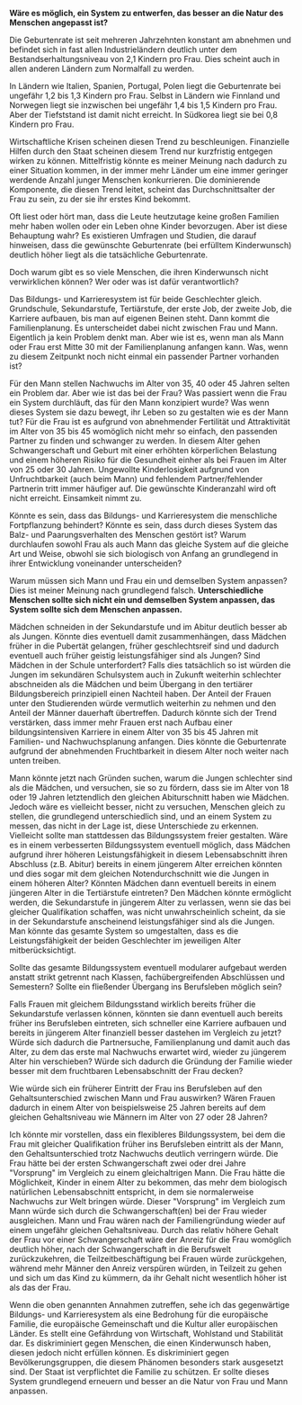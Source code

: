 **Wäre es möglich, ein System zu entwerfen, das besser an die Natur des Menschen angepasst ist?**

Die Geburtenrate ist seit mehreren Jahrzehnten konstant am abnehmen und befindet sich in fast allen Industrieländern deutlich unter dem Bestandserhaltungsniveau von 2,1 Kindern pro Frau. Dies scheint auch in allen anderen Ländern zum Normalfall zu werden.

In Ländern wie Italien, Spanien, Portugal, Polen liegt die Geburtenrate bei ungefähr 1,2 bis 1,3 Kindern pro Frau. Selbst in Ländern wie Finnland und Norwegen liegt sie inzwischen bei ungefähr 1,4 bis 1,5 Kindern pro Frau. Aber der Tiefststand ist damit nicht erreicht. In Südkorea liegt sie bei 0,8 Kindern pro Frau.

Wirtschaftliche Krisen scheinen diesen Trend zu beschleunigen. Finanzielle Hilfen durch den Staat scheinen diesem Trend nur kurzfristig entgegen wirken zu können. Mittelfristig könnte es meiner Meinung nach dadurch zu einer Situation kommen, in der immer mehr Länder um eine immer geringer werdende Anzahl junger Menschen konkurrieren. Die dominierende Komponente, die diesen Trend leitet, scheint das Durchschnittsalter der Frau zu sein, zu der sie ihr erstes Kind bekommt.

Oft liest oder hört man, dass die Leute heutzutage keine großen Familien mehr haben wollen oder ein Leben ohne Kinder bevorzugen. Aber ist diese Behauptung wahr? Es existieren Umfragen und Studien, die darauf hinweisen, dass die gewünschte Geburtenrate (bei erfülltem Kinderwunsch) deutlich höher liegt als die tatsächliche Geburtenrate.

Doch warum gibt es so viele Menschen, die ihren Kinderwunsch nicht verwirklichen können?
Wer oder was ist dafür verantwortlich?

Das Bildungs- und Karrieresystem ist für beide Geschlechter gleich. Grundschule, Sekundarstufe, Tertiärstufe, der erste Job, der zweite Job, die Karriere aufbauen, bis man auf eigenen Beinen steht. Dann kommt die Familienplanung. Es unterscheidet dabei nicht zwischen Frau und Mann. Eigentlich ja kein Problem denkt man. Aber wie ist es, wenn man als Mann oder Frau erst Mitte 30 mit der Familienplanung anfangen kann. Was, wenn zu diesem Zeitpunkt noch nicht einmal ein passender Partner vorhanden ist?

Für den Mann stellen Nachwuchs im Alter von 35, 40 oder 45 Jahren selten ein Problem dar. Aber wie ist das bei der Frau? Was passiert wenn die Frau ein System durchläuft, das für den Mann konzipiert wurde? Was wenn dieses System sie dazu bewegt, ihr Leben so zu gestalten wie es der Mann tut? Für die Frau ist es aufgrund von abnehmender Fertilität und Attraktivität im Alter von 35 bis 45 womöglich nicht mehr so einfach, den passenden Partner zu finden und schwanger zu werden. In diesem Alter gehen Schwangerschaft und Geburt mit einer erhöhten körperlichen Belastung und einem höheren Risiko für die Gesundheit einher als bei Frauen im Alter von 25 oder 30 Jahren. Ungewollte Kinderlosigkeit aufgrund von Unfruchtbarkeit (auch beim Mann) und fehlendem Partner/fehlender Partnerin tritt immer häufiger auf. Die gewünschte Kinderanzahl wird oft nicht erreicht. Einsamkeit nimmt zu.

Könnte es sein, dass das Bildungs- und Karrieresystem die menschliche Fortpflanzung behindert? Könnte es sein, dass durch dieses System das Balz- und Paarungsverhalten des Menschen gestört ist? Warum durchlaufen sowohl Frau als auch Mann das gleiche System auf die gleiche Art und Weise, obwohl sie sich biologisch von Anfang an grundlegend in ihrer Entwicklung voneinander unterscheiden?

Warum müssen sich Mann und Frau ein und demselben System anpassen? Dies ist meiner Meinung nach grundlegend falsch. **Unterschiedliche Menschen sollte sich nicht ein und demselben System anpassen, das System sollte sich dem Menschen anpassen.**

Mädchen schneiden in der Sekundarstufe und im Abitur deutlich besser ab als Jungen. Könnte dies eventuell damit zusammenhängen, dass Mädchen früher in die Pubertät gelangen, früher geschlechtsreif sind und dadurch eventuell auch früher geistig leistungsfähiger sind als Jungen? Sind Mädchen in der Schule unterfordert? Falls dies tatsächlich so ist würden die Jungen im sekundären Schulsystem auch in Zukunft weiterhin schlechter abschneiden als die Mädchen und beim Übergang in den tertiärer Bildungsbereich prinzipiell einen Nachteil haben. Der Anteil der Frauen unter den Studierenden würde vermutlich weiterhin zu nehmen und den Anteil der Männer dauerhaft übertreffen. Dadurch könnte sich der Trend verstärken, dass immer mehr Frauen erst nach Aufbau einer bildungsintensiven Karriere in einem Alter von 35 bis 45 Jahren mit Familien- und Nachwuchsplanung anfangen. Dies könnte die Geburtenrate aufgrund der abnehmenden Fruchtbarkeit in diesem Alter noch weiter nach unten treiben.

Mann könnte jetzt nach Gründen suchen, warum die Jungen schlechter sind als die Mädchen, und versuchen, sie so zu fördern, dass sie im Alter von 18 oder 19 Jahren letztendlich den gleichen Abiturschnitt haben wie Mädchen. Jedoch wäre es vielleicht besser, nicht zu versuchen, Menschen gleich zu stellen, die grundlegend unterschiedlich sind, und an einem System zu messen, das nicht in der Lage ist, diese Unterschiede zu erkennen. Vielleicht sollte man stattdessen das Bildungssystem freier gestalten. Wäre es in einem verbesserten Bildungssystem eventuell möglich, dass Mädchen aufgrund ihrer höheren Leistungsfähigkeit in diesem Lebensabschnitt ihren Abschluss (z.B. Abitur) bereits in einem jüngerem Alter erreichen könnten und dies sogar mit dem gleichen Notendurchschnitt wie die Jungen in einem höheren Alter? Könnten Mädchen dann eventuell bereits in einem jüngeren Alter in die Tertiärstufe eintreten? Den Mädchen könnte ermöglicht werden, die Sekundarstufe in jüngerem Alter zu verlassen, wenn sie das bei gleicher Qualifikation schaffen, was nicht unwahrscheinlich scheint, da sie in der Sekundarstufe anscheinend leistungsfähiger sind als die Jungen. Man könnte das gesamte System so umgestalten, dass es die Leistungsfähigkeit der beiden Geschlechter im jeweiligen Alter mitberücksichtigt.

Sollte das gesamte Bildungssystem eventuell modularer aufgebaut werden anstatt strikt getrennt nach Klassen, fachübergreifenden Abschlüssen und Semestern? Sollte ein fließender Übergang ins Berufsleben möglich sein?

Falls Frauen mit gleichem Bildungsstand wirklich bereits früher die Sekundarstufe verlassen können, könnten sie dann eventuell auch bereits früher ins Berufsleben eintreten, sich schneller eine Karriere aufbauen und bereits in jüngerem Alter finanziell besser dastehen im Vergleich zu jetzt? Würde sich dadurch die Partnersuche, Familienplanung und damit auch das Alter, zu dem das erste mal Nachwuchs erwartet wird, wieder zu jüngerem Alter hin verschieben? Würde sich dadurch die Gründung der Familie wieder besser mit dem fruchtbaren Lebensabschnitt der Frau decken?

Wie würde sich ein früherer Eintritt der Frau ins Berufsleben auf den Gehaltsunterschied zwischen Mann und Frau auswirken? Wären Frauen dadurch in einem Alter von beispielsweise 25 Jahren bereits auf dem gleichen Gehaltsniveau wie Männern im Alter von 27 oder 28 Jahren?

Ich könnte mir vorstellen, dass ein flexibleres Bildungssystem, bei dem die Frau mit gleicher Qualifikation früher ins Berufsleben eintritt als der Mann, den Gehaltsunterschied trotz Nachwuchs deutlich verringern würde. Die Frau hätte bei der ersten Schwangerschaft zwei oder drei Jahre "Vorsprung" im Vergleich zu einem gleichaltrigen Mann. Die Frau hätte die Möglichkeit, Kinder in einem Alter zu bekommen, das mehr dem biologisch natürlichen Lebensabschnitt entspricht, in dem sie normalerweise Nachwuchs zur Welt bringen würde. Dieser "Vorsprung" im Vergleich zum Mann würde sich durch die Schwangerschaft(en) bei der Frau wieder ausgleichen. Mann und Frau wären nach der Familiengründung wieder auf einem ungefähr gleichen Gehaltsniveau. Durch das relativ höhere Gehalt der Frau vor einer Schwangerschaft wäre der Anreiz für die Frau womöglich deutlich höher, nach der Schwangerschaft in die Berufswelt zurückzukehren, die Teilzeitbeschäftigung bei Frauen würde zurückgehen, während mehr Männer den Anreiz verspüren würden, in Teilzeit zu gehen und sich um das Kind zu kümmern, da ihr Gehalt nicht wesentlich höher ist als das der Frau.

Wenn die oben genannten Annahmen zutreffen, sehe ich das gegenwärtige Bildungs- und Karrieresystem als eine Bedrohung für die europäische Familie, die europäische Gemeinschaft und die Kultur aller europäischen Länder. Es stellt eine Gefährdung von Wirtschaft, Wohlstand und Stabilität dar. Es diskriminiert gegen Menschen, die einen Kinderwunsch haben, diesen jedoch nicht erfüllen können. Es diskriminiert gegen Bevölkerungsgruppen, die diesem Phänomen besonders stark ausgesetzt sind. Der Staat ist verpflichtet die Familie zu schützen. Er sollte dieses System grundlegend erneuern und besser an die Natur von Frau und Mann anpassen.
